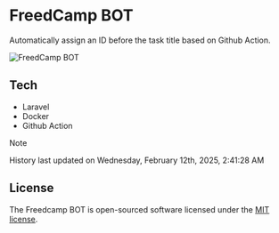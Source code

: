 # FreedCamp BOT

Automatically assign an ID before the task title based on Github Action.

![FreedCamp BOT](https://repository-images.githubusercontent.com/737932867/7d34798b-2680-471c-b089-a78a718d3d6a)

## Tech

- Laravel
- Docker
- Github Action

> [!NOTE]  
> History last updated on Wednesday, February 12th, 2025, 2:41:28 AM

## License

The Freedcamp BOT is open-sourced software licensed under the [MIT license](https://opensource.org/licenses/MIT).
